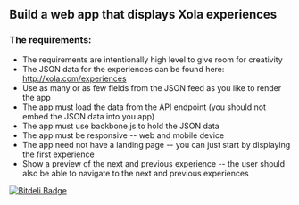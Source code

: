 ## Build a web app that displays Xola experiences

### The requirements:

* The requirements are intentionally high level to give room for creativity
* The JSON data for the experiences can be found here: http://xola.com/experiences
* Use as many or as few fields from the JSON feed as you like to render the app
* The app must load the data from the API endpoint (you should not embed the JSON data into you app)
* The app must use backbone.js to hold the JSON data
* The app must be responsive -- web and mobile device
* The app need not have a landing page -- you can just start by displaying the first experience
* Show a preview of the next and previous experience -- the user should also be able to navigate to the next and previous experiences

[![Bitdeli Badge](https://d2weczhvl823v0.cloudfront.net/rizwaniqbal/xola/trend.png)](https://bitdeli.com/free "Bitdeli Badge")

